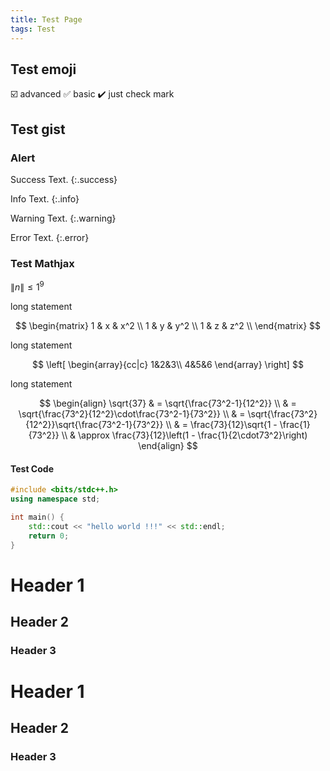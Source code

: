 ```yaml
---
title: Test Page
tags: Test
---
```


## Test emoji

☑️ advanced
✅ basic
✔️ just check mark

## Test gist

<script src="https://gist.github.com/PaliLo815/b0532e77d798dad7c87428e04b54e7c4.js"></script>

### Alert

Success Text.
{:.success}

Info Text.
{:.info}

Warning Text.
{:.warning}

Error Text.
{:.error}

### Test Mathjax

$\|n\| \le 1^9$

long statement

$$
    \begin{matrix}
    1 & x & x^2 \\
    1 & y & y^2 \\
    1 & z & z^2 \\
    \end{matrix}
$$

long statement

$$ 
\left[
\begin{array}{cc|c}
  1&2&3\\
  4&5&6
\end{array}
\right] 
$$

long statement

$$
\begin{align}
\sqrt{37} & = \sqrt{\frac{73^2-1}{12^2}} \\
 & = \sqrt{\frac{73^2}{12^2}\cdot\frac{73^2-1}{73^2}} \\ 
 & = \sqrt{\frac{73^2}{12^2}}\sqrt{\frac{73^2-1}{73^2}} \\
 & = \frac{73}{12}\sqrt{1 - \frac{1}{73^2}} \\ 
 & \approx \frac{73}{12}\left(1 - \frac{1}{2\cdot73^2}\right)
\end{align}
$$

#### Test Code

```cpp
#include <bits/stdc++.h>
using namespace std;

int main() {
    std::cout << "hello world !!!" << std::endl;
    return 0;
}
```

# Header 1

## Header 2

### Header 3

# Header 1

## Header 2

### Header 3